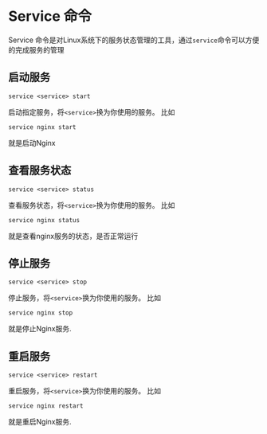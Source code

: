 # Service 命令

Service 命令是对Linux系统下的服务状态管理的工具，通过`service`命令可以方便的完成服务的管理

## 启动服务
```
service <service> start
``` 
启动指定服务，将`<service>`换为你使用的服务。
比如
```
service nginx start
```
就是启动Nginx

## 查看服务状态
```
service <service> status
```
查看服务状态，将`<service>`换为你使用的服务。
比如
``` 
service nginx status
```
就是查看nginx服务的状态，是否正常运行

## 停止服务
```
service <service> stop
```
停止服务，将`<service>`换为你使用的服务。
比如
``` 
service nginx stop
```
就是停止Nginx服务.
## 重启服务
```
service <service> restart
```
重启服务，将`<service>`换为你使用的服务。
比如
``` 
service nginx restart
```
就是重启Nginx服务.